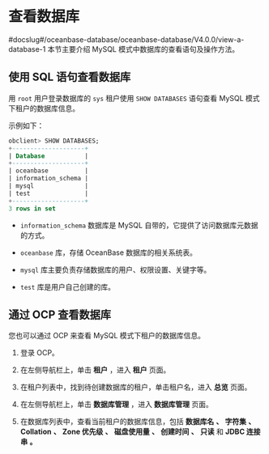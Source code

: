 # 查看数据库
#docslug#/oceanbase-database/oceanbase-database/V4.0.0/view-a-database-1
本节主要介绍 MySQL 模式中数据库的查看语句及操作方法。

## 使用 SQL 语句查看数据库

用 `root` 用户登录数据库的 `sys` 租户使用 `SHOW DATABASES` 语句查看 MySQL 模式下租户的数据库信息。

示例如下：

```sql
obclient> SHOW DATABASES;
+--------------------+
| Database           |
+--------------------+
| oceanbase          |
| information_schema |
| mysql              |
| test               |
+--------------------+
3 rows in set
```

* `information_schema` 数据库是 MySQL 自带的，它提供了访问数据库元数据的方式。

* `oceanbase` 库，存储 OceanBase 数据库的相关系统表。

* `mysql` 库主要负责存储数据库的用户、权限设置、关键字等。

* `test` 库是用户自己创建的库。

## 通过 OCP 查看数据库

您也可以通过 OCP 来查看 MySQL 模式下租户的数据库信息。

1. 登录 OCP。

2. 在左侧导航栏上，单击 **租户** ，进入 **租户** 页面。

3. 在租户列表中，找到待创建数据库的租户，单击租户名，进入 **总览** 页面。

4. 在左侧导航栏上，单击 **数据库管理** ，进入 **数据库管理** 页面。

5. 在数据库列表中，查看当前租户的数据库信息，包括 **数据库名** **、** **字符集** **、** **Collation** **、** **Zone 优先级** **、** **磁盘使用量** **、** **创建时间** **、** **只读** 和 **JDBC 连接串** **。**

